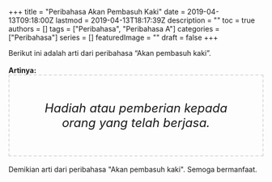 +++
title = "Peribahasa Akan Pembasuh Kaki"
date = 2019-04-13T09:18:00Z
lastmod = 2019-04-13T18:17:39Z
description = ""
toc = true
authors = []
tags = ["Peribahasa", "Peribahasa A"]
categories = ["Peribahasa"]
series = []
featuredImage = ""
draft = false
+++

<div dir="ltr" style="text-align: left;" trbidi="on"><div style="text-align: justify;">Berikut ini adalah arti dari peribahasa “Akan pembasuh kaki”.</div><br /><div style="text-align: justify;"><b>Artinya:</b></div><div style="border: 2px dashed #ddd; font-size: 24px; height: auto; margin: 0 auto; padding: 50px; text-align: center; width: auto;"><i>Hadiah atau pemberian kepada orang yang telah berjasa.</i></div><div style="text-align: justify;"><br /></div><div style="text-align: justify;">Demikian arti dari peribahasa "Akan pembasuh kaki". Semoga bermanfaat.</div></div>
